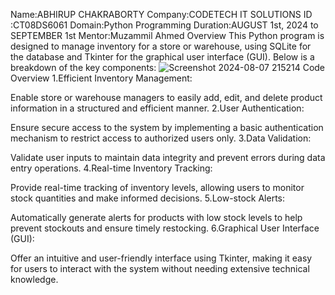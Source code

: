 Name:ABHIRUP CHAKRABORTY
Company:CODETECH IT SOLUTIONS
ID :CT08DS6061
Domain:Python Programming
Duration:AUGUST 1st, 2024 to SEPTEMBER 1st
Mentor:Muzammil Ahmed 
Overview 
This Python program is designed to manage inventory for a store or warehouse, using SQLite for the database and Tkinter for the graphical user interface (GUI). Below is a breakdown of the key components:
![Screenshot 2024-08-07 215214](https://github.com/user-attachments/assets/d474500a-1021-405a-a2e9-475cf41a5b25)
Code Overview
1.Efficient Inventory Management:

Enable store or warehouse managers to easily add, edit, and delete product information in a structured and efficient manner.
2.User Authentication:

Ensure secure access to the system by implementing a basic authentication mechanism to restrict access to authorized users only.
3.Data Validation:

Validate user inputs to maintain data integrity and prevent errors during data entry operations.
4.Real-time Inventory Tracking:

Provide real-time tracking of inventory levels, allowing users to monitor stock quantities and make informed decisions.
5.Low-stock Alerts:

Automatically generate alerts for products with low stock levels to help prevent stockouts and ensure timely restocking.
6.Graphical User Interface (GUI):

Offer an intuitive and user-friendly interface using Tkinter, making it easy for users to interact with the system without needing extensive technical knowledge.
